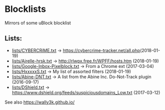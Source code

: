 # Blocklists
Mirrors of some uBlock blocklist 

## Lists:
* [lists/CYBERCRiME.txt](https://github.com/HxxxxxS/Blocklists/raw/master/lists/CYBERCRiME.txt) -> https://cybercrime-tracker.net/all.php​​​​​ (2018-01-19)
* [lists/Airelle-hrsk.txt](https://github.com/HxxxxxS/Blocklists/raw/master/lists/Airelle-hrsk.txt) -> http://rlwpx.free.fr/WPFF/hosts.htm (2018-01-19)
* [lists/Google-Inbox-Pixelblock.txt](https://github.com/HxxxxxS/Blocklists/raw/master/lists/Google-Inbox-Pixelblock.txt) -> From a Chrome ext (2017-03-04)
* [lists/HxxxxxS.txt](https://github.com/HxxxxxS/Blocklists/raw/master/lists/HxxxxxS.txt) -> My list of assorted filters (2018-01-19)
* [lists/Abine-DNT.txt](https://github.com/HxxxxxS/Blocklists/raw/master/lists/Abine-DNT.txt) -> A list from the Abine Inc. Do-Not-Track plugin (2016-09-17)
* [lists/DShield.txt](https://github.com/HxxxxxS/Blocklists/raw/master/lists/DShield.txt) -> https://www.dshield.org/feeds/suspiciousdomains_Low.txt (2017-03-12)

See also https://wally3k.github.io/